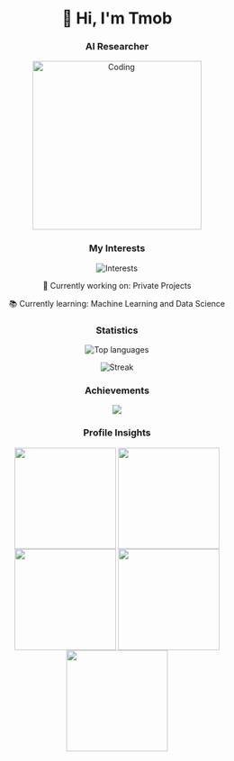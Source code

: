 <h1 align="center">👋 Hi, I'm Tmob</h1>
<h3 align="center">AI Researcher</h3>

<p align="center">
<img alt="Coding" width="300" height="auto" src="assets/coding.gif"/>
</p>

<h3 align="center">My Interests</h3>
<p align="center">
<img src="https://readme-typing-svg.demolab.com/?lines=Technology;Machine+Learning;Web+Development;Data+Science;AI&font=Fira%20Code&center=true&width=380&height=50&duration=1000&pause=1000&color=#6A5ACD" alt="Interests">
</p>

<p align="center">💼 Currently working on: Private Projects</p>
<p align="center">📚 Currently learning: Machine Learning and Data Science</p>

<h3 align="center">Statistics</h3>
<p align="center">
<img src="https://github-readme-stats.vercel.app/api/top-langs?username=MrrTmob&hide_border=true&no-bg=true&no-frame=true&layout=compact&theme=transparent&hide=html,css,pug" alt="Top languages">
</p>

<p align="center">
<img alt="Streak" src="https://github-readme-streak-stats.herokuapp.com/?user=MrrTmob&hide_border=true&theme=transparent" />
</p>

<h3 align="center">Achievements</h3>
<div align="center">
<img src="https://github-profile-trophy.vercel.app/?username=MrrTmob&no-bg=true&no-frame=true&title=-Reviews,-PullRequest&row=2&column=3">
</div>

<h3 align="center">Profile Insights</h3>
<div align="center">
<img align="center" src="http://github-profile-summary-cards.vercel.app/api/cards/stats?username=MrrTmob&theme=transparent" height="180em" />
<img align="center" src="http://github-profile-summary-cards.vercel.app/api/cards/most-commit-language?username=MrrTmob&theme=transparent&exclude=CSS,Jupyter%20Notebook" height="180em" />
<img align="center" src="http://github-profile-summary-cards.vercel.app/api/cards/repos-per-language?username=MrrTmob&theme=transparent&exclude=CSS,Jupyter%20Notebook" height="180em" />
<img align="center" src="http://github-profile-summary-cards.vercel.app/api/cards/productive-time?username=MrrTmob&theme=transparent&utcOffset=5.30" height="180em" />
<img align="center" src="http://github-profile-summary-cards.vercel.app/api/cards/profile-details?username=MrrTmob&theme=transparent" height="180em" />
</div>
